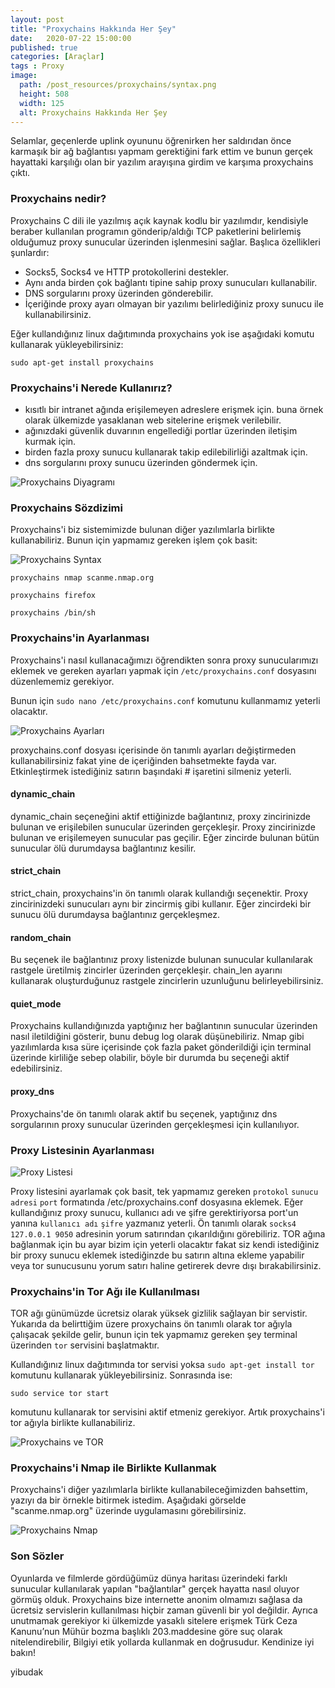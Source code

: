 ```yaml
---
layout: post
title: "Proxychains Hakkında Her Şey"
date:	2020-07-22 15:00:00
published: true
categories: [Araçlar]
tags : Proxy
image:
  path: /post_resources/proxychains/syntax.png
  height: 508
  width: 125
  alt: Proxychains Hakkında Her Şey
---
```


Selamlar, geçenlerde uplink oyununu öğrenirken her saldırıdan önce karmaşık bir ağ bağlantısı yapmam gerektiğini fark ettim ve bunun gerçek hayattaki karşılığı olan bir yazılım arayışına girdim ve karşıma proxychains çıktı.


### [](#header-3)Proxychains nedir?

Proxychains C dili ile yazılmış açık kaynak kodlu bir yazılımdır, kendisiyle beraber kullanılan programın gönderip/aldığı TCP paketlerini belirlemiş olduğumuz proxy sunucular üzerinden işlenmesini sağlar. Başlıca özellikleri şunlardır:

* Socks5, Socks4 ve HTTP protokollerini destekler.
* Aynı anda birden çok bağlantı tipine sahip proxy sunucuları kullanabilir.
* DNS sorgularını proxy üzerinden gönderebilir.
* İçeriğinde proxy ayarı olmayan bir yazılımı belirlediğiniz proxy sunucu ile kullanabilirsiniz.

Eğer kullandığınız linux dağıtımında proxychains yok ise aşağıdaki komutu kullanarak yükleyebilirsiniz:

`sudo apt-get install proxychains`

### [](#header-3)Proxychains'i Nerede Kullanırız?

* kısıtlı bir intranet ağında erişilemeyen adreslere erişmek için. buna örnek olarak ülkemizde yasaklanan web sitelerine erişmek verilebilir.
* ağınızdaki güvenlik duvarının engellediği portlar üzerinden iletişim kurmak için.
* birden fazla proxy sunucu kullanarak takip edilebilirliği azaltmak için.
* dns sorgularını proxy sunucu üzerinden göndermek için.

![Proxychains Diyagramı](post_resources/proxychains/diyagram.png)

### [](#header-3)Proxychains Sözdizimi

Proxychains'i biz sistemimizde bulunan diğer yazılımlarla birlikte kullanabiliriz. Bunun için yapmamız gereken işlem çok basit:

![Proxychains Syntax](post_resources/proxychains/syntax.png)

`proxychains nmap scanme.nmap.org`

`proxychains firefox`

`proxychains /bin/sh`


### [](#header-3)Proxychains'in Ayarlanması

Proxychains'i nasıl kullanacağımızı öğrendikten sonra proxy sunucularımızı eklemek ve gereken ayarları yapmak için `/etc/proxychains.conf` dosyasını düzenlememiz gerekiyor.

Bunun için `sudo nano /etc/proxychains.conf` komutunu kullanmamız yeterli olacaktır.

![Proxychains Ayarları](post_resources/proxychains/config.png)

proxychains.conf dosyası içerisinde ön tanımlı ayarları değiştirmeden kullanabilirsiniz fakat yine de içeriğinden bahsetmekte fayda var. Etkinleştirmek istediğiniz satırın başındaki # işaretini silmeniz yeterli.

#### [](#header-3)dynamic_chain

dynamic_chain seçeneğini aktif ettiğinizde bağlantınız, proxy zincirinizde bulunan ve erişilebilen sunucular üzerinden gerçekleşir. Proxy zincirinizde bulunan ve erişilemeyen sunucular pas geçilir. Eğer zincirde bulunan bütün sunucular ölü durumdaysa bağlantınız kesilir.

#### [](#header-3)strict_chain

strict_chain, proxychains'in ön tanımlı olarak kullandığı seçenektir. Proxy zincirinizdeki sunucuları aynı bir zincirmiş gibi kullanır. Eğer zincirdeki bir sunucu ölü durumdaysa bağlantınız gerçekleşmez.

#### [](#header-3)random_chain

Bu seçenek ile bağlantınız proxy listenizde bulunan sunucular kullanılarak rastgele üretilmiş zincirler üzerinden gerçekleşir. chain_len ayarını kullanarak oluşturduğunuz rastgele zincirlerin uzunluğunu belirleyebilirsiniz.

#### [](#header-3)quiet_mode

Proxychains kullandığınızda yaptığınız her bağlantının sunucular üzerinden nasıl iletildiğini gösterir, bunu debug log olarak düşünebiliriz. Nmap gibi yazılımlarda kısa süre içerisinde çok fazla paket gönderildiği için terminal üzerinde kirliliğe sebep olabilir, böyle bir durumda bu seçeneği aktif edebilirsiniz.
	
#### [](#header-3)proxy_dns

Proxychains'de ön tanımlı olarak aktif bu seçenek, yaptığınız dns sorgularının proxy sunucular üzerinden gerçekleşmesi için kullanılıyor.

### [](#header-3)Proxy Listesinin Ayarlanması

![Proxy Listesi](post_resources/proxychains/proxylist.png)

Proxy listesini ayarlamak çok basit, tek yapmamız gereken `protokol` `sunucu adresi` `port` formatında /etc/proxychains.conf dosyasına eklemek. Eğer kullandığınız proxy sunucu, kullanıcı adı ve şifre gerektiriyorsa port'un yanına `kullanıcı adı` `şifre` yazmanız yeterli.
Ön tanımlı olarak `socks4 127.0.0.1 9050` adresinin yorum satırından çıkarıldığını görebiliriz. TOR ağına bağlanmak için bu ayar bizim için yeterli olacaktır fakat siz kendi istediğiniz bir proxy sunucu eklemek istediğinzde bu satırın altına ekleme yapabilir veya tor sunucusunu yorum satırı haline getirerek devre dışı bırakabilirsiniz.
	
### [](#header-3)Proxychains'in Tor Ağı ile Kullanılması

TOR ağı günümüzde ücretsiz olarak yüksek gizlilik sağlayan bir servistir. Yukarıda da belirttiğim üzere proxychains ön tanımlı olarak tor ağıyla çalışacak şekilde gelir, bunun için tek yapmamız gereken şey terminal üzerinden `tor` servisini başlatmaktır.

Kullandığınız linux dağıtımında tor servisi yoksa `sudo apt-get install tor` komutunu kullanarak yükleyebilirsiniz. Sonrasında ise:

`sudo service tor start`

komutunu kullanarak tor servisini aktif etmeniz gerekiyor. Artık proxychains'i tor ağıyla birlikte kullanabiliriz.

![Proxychains ve TOR](post_resources/proxychains/tordig.png)


### [](#header-3)Proxychains'i Nmap ile Birlikte Kullanmak

Proxychains'i diğer yazılımlarla birlikte kullanabileceğimizden bahsettim, yazıyı da bir örnekle bitirmek istedim. Aşağıdaki görselde "scanme.nmap.org" üzerinde uygulamasını görebilirsiniz.

![Proxychains Nmap](post_resources/proxychains/nmap.gif)


### [](#header-3)Son Sözler

Oyunlarda ve filmlerde gördüğümüz dünya haritası üzerindeki farklı sunucular kullanılarak yapılan "bağlantılar" gerçek hayatta nasıl oluyor görmüş olduk. Proxychains bize internette anonim olmamızı sağlasa da ücretsiz servislerin kullanılması hiçbir zaman güvenli bir yol değildir. Ayrıca unutmamak gerekiyor ki ülkemizde yasaklı sitelere erişmek Türk Ceza Kanunu’nun Mühür bozma başlıklı 203.maddesine göre suç olarak nitelendirebilir, Bilgiyi etik yollarda kullanmak en doğrusudur. Kendinize iyi bakın! 

yibudak

